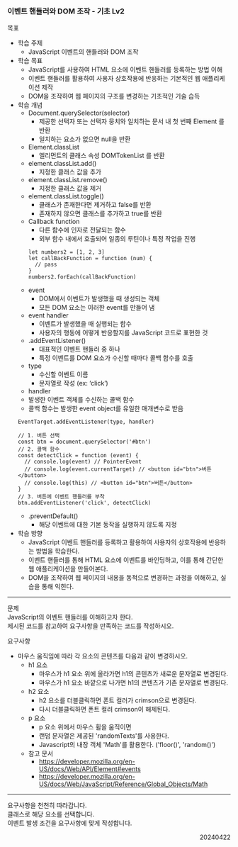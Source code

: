 ### 이벤트 핸들러와 DOM 조작 - 기초 Lv2
목표  
- 학습 주제
  - JavaScript 이벤트의 핸들러와 DOM 조작
- 학습 목표
  - JavaScript를 사용하여 HTML 요소에 이벤트 핸들러를 등록하는 방법 이해
  - 이벤트 핸들러를 활용하여 사용자 상호작용에 반응하는 기본적인 웹 애플리케이션 제작
  - DOM을 조작하여 웹 페이지의 구조를 변경하는 기초적인 기술 습득
- 학습 개념
  - Document.querySelector(selector)
    - 제공한 선택자 또는 선택자 뭉치와 일치하는 문서 내 첫 번째 Element 를 반환
    - 일치하는 요소가 없으면 null을 반환
  - Element.classList
    - 엘리먼트의 클래스 속성 DOMTokenList 를 반환
  - element.classList.add()
    - 지정한 클래스 값을 추가
  - element.classList.remove()
    - 지정한 클래스 값을 제거
  - element.classList.toggle()
    - 클래스가 존재한다면 제거하고 false를 반환
    - 존재하지 않으면 클래스를 추가하고 true를 반환
  - Callback function
    - 다른 함수에 인자로 전달되는 함수
    - 외부 함수 내에서 호출되어 일종의 루틴이나 특정 작업을 진행
    ```
    let numbers2 = [1, 2, 3]
    let callBackFunction = function (num) {
      // pass
    }
    numbers2.forEach(callBackFunction)
    ```
  - event
    - DOM에서 이벤트가 발생했을 때 생성되는 객체
    - 모든 DOM 요소는 이러한 event를 만들어 냄
  - event handler
    - 이벤트가 발생했을 때 실행되는 함수
    - 사용자의 행동에 어떻게 반응할지를 JavaScript 코드로 표현한 것
  - .addEventListener()
    - 대표적인 이벤트 핸들러 중 하나
    - 특정 이벤트를 DOM 요소가 수신할 때마다 콜백 함수를 호출
  - type
    - 수신할 이벤트 이름
    - 문자열로 작성 (ex: ‘click’)
  -  handler
    - 발생한 이벤트 객체를 수신하는 콜백 함수
    - 콜백 함수는 발생한 event object를 유일한 매개변수로 받음
    ```
    EventTarget.addEventListener(type, handler)

    // 1. 버튼 선택
    const btn = document.querySelector('#btn')
    // 2. 콜백 함수
    const detectClick = function (event) {
      // console.log(event) // PointerEvent
      // console.log(event.currentTarget) // <button id="btn">버튼</button>
      // console.log(this) // <button id="btn">버튼</button>
    }
    // 3. 버튼에 이벤트 핸들러를 부착
    btn.addEventListener('click', detectClick)
    ```
  - .preventDefault()
    - 해당 이벤트에 대한 기본 동작을 실행하지 않도록 지정
- 학습 방향
  - JavaScript 이벤트 핸들러를 등록하고 활용하여 사용자의 상호작용에 반응하는 방법을 학습한다.
  - 이벤트 핸들러를 통해 HTML 요소에 이벤트를 바인딩하고, 이를 통해 간단한 웹 애플리케이션을 만들어본다.
  - DOM을 조작하여 웹 페이지의 내용을 동적으로 변경하는 과정을 이해하고, 실습을 통해 익힌다.
---
문제  
JavaScript의 이벤트 핸들러를 이해하고자 한다.  
제시된 코드를 참고하여 요구사항을 만족하는 코드를   작성하시오.  

요구사항
- 마우스 움직임에 따라 각 요소의 콘텐츠를 다음과 같이 변경하시오.
  - h1 요소
    - 마우스가 h1 요소 위에 올라가면 h1의 콘텐츠가 새로운 문자열로 변경된다.
    - 마우스가 h1 요소 바깥으로 나가면 h1의 콘텐츠가 기존 문자열로 변경된다.
  - h2 요소
    - h2 요소를 더블클릭하면 폰트 컬러가 crimson으로 변경된다.
    - 다시 더블클릭하면 폰트 컬러 crimson이 해제된다.
  - p 요소
    - p 요소 위에서 마우스 휠을 움직이면
    - 랜덤 문자열은 제공된 'randomTexts'를 사용한다.
    - Javascript의 내장 객체 'Math'를 활용한다. ('floor()', 'random()')
  - 참고 문서
    - https://developer.mozilla.org/en-US/docs/Web/API/Element#events
    - https://developer.mozilla.org/en-US/docs/Web/JavaScript/Reference/Global_Objects/Math
---
요구사항을 천천히 따라갑니다.  
클래스로 해당 요소를 선택합니다.  
이벤트 발생 조건을 요구사항에 맞게 작성합니다.
<div style="text-align: right">20240422</div>